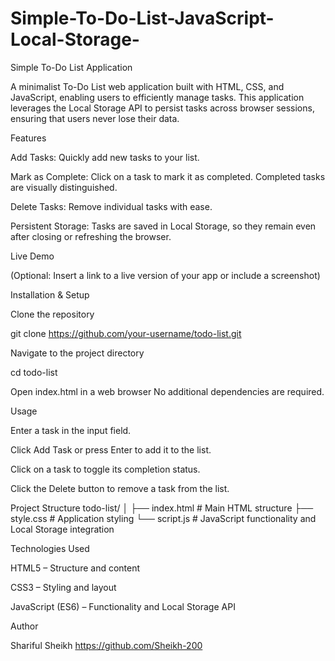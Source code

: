 # Simple-To-Do-List-JavaScript-Local-Storage-

Simple To-Do List Application

A minimalist To-Do List web application built with HTML, CSS, and JavaScript, enabling users to efficiently manage tasks. This application leverages the Local Storage API to persist tasks across browser sessions, ensuring that users never lose their data.

Features

Add Tasks: Quickly add new tasks to your list.

Mark as Complete: Click on a task to mark it as completed. Completed tasks are visually distinguished.

Delete Tasks: Remove individual tasks with ease.

Persistent Storage: Tasks are saved in Local Storage, so they remain even after closing or refreshing the browser.

Live Demo

(Optional: Insert a link to a live version of your app or include a screenshot)


Installation & Setup

Clone the repository

git clone https://github.com/your-username/todo-list.git


Navigate to the project directory

cd todo-list


Open index.html in a web browser
No additional dependencies are required.

Usage

Enter a task in the input field.

Click Add Task or press Enter to add it to the list.

Click on a task to toggle its completion status.

Click the Delete button to remove a task from the list.

Project Structure
todo-list/
│
├── index.html       # Main HTML structure
├── style.css        # Application styling
└── script.js        # JavaScript functionality and Local Storage integration

Technologies Used

HTML5 – Structure and content

CSS3 – Styling and layout

JavaScript (ES6) – Functionality and Local Storage API

Author

Shariful Sheikh
https://github.com/Sheikh-200
